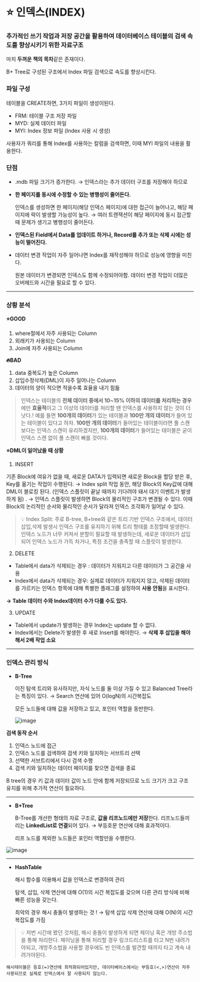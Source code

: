 # ⭐️ 인덱스(INDEX)

### 추가적인 쓰기 작업과 저장 공간을 활용하여 데이터베이스 테이블의 검색 속도를 향상시키기 위한 자료구조

마치 **두꺼운 책의 목차**같은 존재이다.

B+ Tree로 구성된 구조에서 Index 파일 검색으로 속도를 향상시킨다.

### 파일 구성

테이블을 CREATE하면, 3가지 파일이 생성이된다.

- FRM: 테이블 구조 저장 파일
- MYD: 실제 데이터 파일
- MYI: Index 정보 파일 (Index 사용 시 생성)

사용자가 쿼리를 통해 Index를 사용하는 칼럼을 검색하면, 이때 MYI 파일의 내용을 활용한다.

### 단점

- .mdb 파일 크기가 증가한다. → 인덱스라는 추가 데이터 구조를 저장해야 하므로
- **한 페이지를 동시에 수정할 수 있는 병행성이 줄어든다.**
    
    인덱스를 생성하면 한 페이지(해당 인덱스 페이지)에 대한 접근이 늘어나고, 해당 페이지에 락이 발생할 가능성이 높다. → 여러 트랜잭션이 해당 페이지에 동시 접근할 때 문제가 생기고 병행성이 줄어든다.
    
- **인덱스된 Field에서 Data를 업데이트 하거나, Record를 추가 또는 삭제 시에는 성능이 떨어진다.**
- 데이터 변경 작업이 자주 일어나면 Index를 재작성해야 하므로 성능에 영향을 미친다.
    
    원본 데이터가 변경되면 인덱스도 함께 수정되어야함. 데이터 변경 작업이 더많은 오버헤드와 시간을 필요로 할 수 있다.
    
---

### 상황 분석

**⭐️GOOD**

1. where절에서 자주 사용되는 Column
2. 외래키가 사용되는 Column
3. Join에 자주 사용되는 Column

**🔥BAD**

1. data 중복도가 높은 Column
2. 삽입수정삭제(DML)이 자주 일어나는 Column
3. 데이터의 양이 적으면 적을수록 효율을 내기 힘듦

> 인덱스는 테이블의 **전체 데이터 중에서 10~15% 이하의 데이터를 처리하는 경우**에만 **효율적**이고 그 이상의 데이터를 처리할 땐 인덱스를 사용하지 않는 것이 더 낫다.!
예를 들면 **100개의 데이터**가 있는 테이블과 **100만 개의 데이터**가 들어 있는 테이블이 있다고 하자. **100만 개의 데이터**가 들어있는 테이블이라면 풀 스캔보다는 인덱스 스캔이 유리하겠지만, **100개의 데이터**가 들어있는 테이블은 굳이 인덱스 스캔 없이 풀 스캔이 빠를 것이다.


**⭐️DML이 일어났을 때 상황**

1. INSERT

기존 Block에 여유가 없을 때, 새로운 DATA가 입력되면 새로운 Block을 할당 받은 후, Key를 옮기는 작업이 수행된다. 
→ Index split 작업 동안, 해당 Block의 Key값에 대해 DML이 블로킹 된다. (인덱스 스플릿이 끝날 때까지 기다려야 돼서 대기 이벤트가 발생하게 됨) .
→ 인덱스 스플릿이 발생하면 Block의 물리적인 구조가 변경될 수 있다. 이때 Block의 논리적인 순서와 물리적인 순서가 달라져 인덱스 조각화가 일어날 수 있다.


> 💡 Index Split: 주로 B-tree, B+tree와 같은 트리 기반 인덱스 구조에서, 데이터 삽입,삭제 발생시 인덱스 구조를 유지하기 위해 트리 형태를 조정할때 발생한다.
인덱스 노드가 너무 커져서 분할이 필요할 때 발생하는데, 새로운 데이터가 삽입되어 인덱스 노드가 가득 차거나, 특정 조건을 충족할 때 스플릿이 발생한다.


2.  DELETE
- Table에서 data가 삭제되는 경우 : 데이터가 지워지고 다른 데이터가 그 공간을 사용
- Index에서 data가 삭제되는 경우: 실제로 데이터가 지워지지 않고, 삭제된 데이터를 가르키는 인덱스 항목에 대해 특별한 플래그를 설정하여 **사용 안됨**을 표시한다.

**→ Table 데이터 수와 Index데이터 수가 다를 수도 있다.**

3.  UPDATE
- Table에서 update가 발생하는 경우 Index는 update 할 수 없다.
- Index에서는 Delete가 발생한 후 새로 Insert를 해야한다. → **삭제 후 삽입을 해야해서 2배 작업 소요**

---

### 인덱스 관리 방식

- **B-Tree**
    
    이진 탐색 트리와 유사하지만, 자식 노드를 둘 이상 가질 수 있고 Balanced Tree라는 특징이 있다. → Search 연산에 있어 O(logN)의 시간복잡도
    
    모든 노드들에 대해 값을 저장하고 있고, 포인터 역할을 동반한다.
    
  ![image](https://github.com/2024-Computer-Science/2024-Computer-Science/assets/83461362/060448c2-feb4-47d6-b344-51b238a5b020)

**검색 동작 순서**
1. 인덱스 노드에 접근
2. 인덱스 노드를 검색하여 검색 키와 일치하는 서브트리 선택
3. 선택한 서브트리에서 다시 검색 수행
4. 검색 키와 일치하는 데이터 페이지를 찾으면 검색을 종료
    
B tree의 경우 키 값과 데이터 값이 노드 안에 함께 저장되므로 노드 크기가 크고 구조 유지를 위해 추가적 연산이 필요하다.

---

- **B+Tree**
    
    B-Tree를 개선한 형태의 자료 구조로, **값을 리프노드에만 저장**한다. 리프노드들끼리는 **LinkedList로 연결**되어 있다. → 부등호문 연산에 대해 효과적이다.
    
    리프 노드를 제외한 노드들은 포인터 역할만을 수행한다.
    
![image](https://github.com/2024-Computer-Science/2024-Computer-Science/assets/83461362/b218ee9d-8004-4777-9cfe-0bbfe61fadad)

---

- **HashTable**
    
    해시 함수를 이용해서 값을 인덱스로 변경하여 관리
    
    탐색, 삽입, 삭제 연산에 대해 O(1)의 시간 복잡도를 갖으며 다른 관리 방식에 비해 빠른 성능을 갖는다.
    
    최악의 경우 해시 충돌이 발생하는 것 ! → 탐색 삽입 삭제 연산에 대해 O(N)의 시간 복잡도를 가짐
    

>  💡 저번 시간에 봤던 것처럼, 해시 충돌이 발생하게 되면 체이닝 혹은 개방 주소법을 통해 처리한다. 체이닝을 통해 처리할 경우 링크드리스트를 타고 N번 내려가야되고, 개방주소법을 사용할 경우에도 빈 인덱스를 발견할 때까지 타고 계속 내려가야된다.

    
    해시테이블은 등호(=)연산에 최적화되어있지만, 데이터베이스에서는 부등호(<,>)연산이 자주 사용되므로 실제로 인덱스에서 잘 사용되지 않는다.
